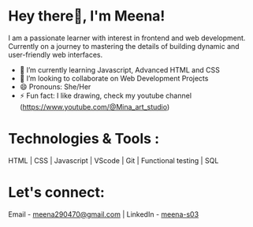 # Hey there👋, I'm Meena!

I am a passionate learner with interest in frontend and web development. Currently on a journey to mastering the details of building dynamic and user-friendly web interfaces.
- 🌱 I’m currently learning Javascript, Advanced HTML and CSS
- 👯 I’m looking to collaborate on Web Development Projects
- 😄 Pronouns: She/Her
- ⚡ Fun fact: I like drawing, check my youtube channel (https://www.youtube.com/@Mina_art_studio)

# Technologies & Tools :

HTML | CSS | Javascript | VScode | Git | Functional testing | SQL

# Let's connect:

Email -  meena290470@gmail.com | LinkedIn - [meena-s03](https://www.linkedin.com/in/meena-s-03)





